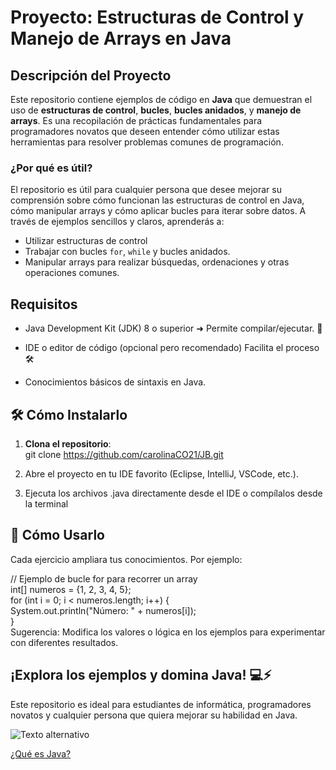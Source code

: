 # Proyecto: **Estructuras de Control y Manejo de Arrays en Java**

## Descripción del Proyecto

Este repositorio contiene ejemplos de código en **Java** que demuestran el uso de **estructuras de control**, **bucles**, **bucles anidados**, y **manejo de arrays**. Es una recopilación de prácticas fundamentales para programadores novatos que deseen entender cómo utilizar estas herramientas para resolver problemas comunes de programación.

### ¿Por qué es útil?

El repositorio es útil para cualquier persona que desee mejorar su comprensión sobre cómo funcionan las estructuras de control en Java, cómo manipular arrays y cómo aplicar bucles para iterar sobre datos. A través de ejemplos sencillos y claros, aprenderás a:
- Utilizar estructuras de control 
- Trabajar con bucles `for`, `while` y bucles anidados.
- Manipular arrays para realizar búsquedas, ordenaciones y otras operaciones comunes.

## Requisitos
- Java Development Kit (JDK) 8 o superior ➜ Permite compilar/ejecutar. 🔧

- IDE o editor de código (opcional pero recomendado) Facilita el proceso  🛠️

- Conocimientos básicos de sintaxis en Java.

## 🛠️ Cómo Instalarlo  
1. **Clona el repositorio**:  
   git clone https://github.com/carolinaCO21/JB.git

2. Abre el proyecto en tu IDE favorito (Eclipse, IntelliJ, VSCode, etc.).

3. Ejecuta los archivos .java directamente desde el IDE o compílalos desde la terminal

## 🚀 Cómo Usarlo
Cada ejercicio ampliara tus conocimientos. Por ejemplo:

// Ejemplo de bucle for para recorrer un array  
int[] numeros = {1, 2, 3, 4, 5};  
for (int i = 0; i < numeros.length; i++) {  
    System.out.println("Número: " + numeros[i]);  
}  
Sugerencia: Modifica los valores o lógica en los ejemplos para experimentar con diferentes resultados.

## ¡Explora los ejemplos y domina Java! 💻⚡

Este repositorio es ideal para estudiantes de informática, programadores novatos y cualquier persona que quiera mejorar su habilidad en Java.

![Texto alternativo](https://www.manualweb.net/img/logos/java.png)

[¿Qué es Java?](https://www.youtube.com/watch?v=crBLydQRUsk)
